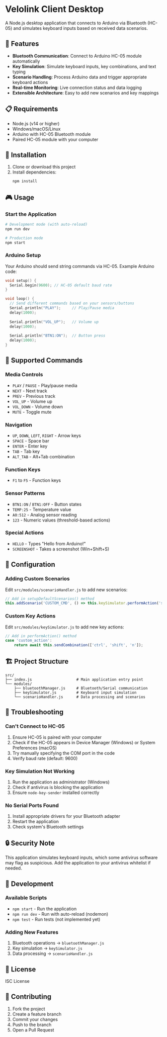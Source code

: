 # Velolink Client Desktop

A Node.js desktop application that connects to Arduino via Bluetooth (HC-05) and simulates keyboard inputs based on received data scenarios.

## 🚀 Features

- **Bluetooth Communication**: Connect to Arduino HC-05 module automatically
- **Key Simulation**: Simulate keyboard inputs, key combinations, and text typing
- **Scenario Handling**: Process Arduino data and trigger appropriate keyboard actions
- **Real-time Monitoring**: Live connection status and data logging
- **Extensible Architecture**: Easy to add new scenarios and key mappings

## 📋 Requirements

- Node.js (v14 or higher)
- Windows/macOS/Linux
- Arduino with HC-05 Bluetooth module
- Paired HC-05 module with your computer

## 🔧 Installation

1. Clone or download this project
2. Install dependencies:
   ```bash
   npm install
   ```

## 🎮 Usage

### Start the Application
```bash
# Development mode (with auto-reload)
npm run dev

# Production mode
npm start
```

### Arduino Setup
Your Arduino should send string commands via HC-05. Example Arduino code:

```cpp
void setup() {
  Serial.begin(9600); // HC-05 default baud rate
}

void loop() {
  // Send different commands based on your sensors/buttons
  Serial.println("PLAY");     // Play/Pause media
  delay(1000);
  
  Serial.println("VOL_UP");   // Volume up
  delay(1000);
  
  Serial.println("BTN1:ON");  // Button press
  delay(1000);
}
```

## 📡 Supported Commands

### Media Controls
- `PLAY` / `PAUSE` - Play/pause media
- `NEXT` - Next track
- `PREV` - Previous track
- `VOL_UP` - Volume up
- `VOL_DOWN` - Volume down
- `MUTE` - Toggle mute

### Navigation
- `UP`, `DOWN`, `LEFT`, `RIGHT` - Arrow keys
- `SPACE` - Space bar
- `ENTER` - Enter key
- `TAB` - Tab key
- `ALT_TAB` - Alt+Tab combination

### Function Keys
- `F1` to `F5` - Function keys

### Sensor Patterns
- `BTN1:ON` / `BTN1:OFF` - Button states
- `TEMP:25` - Temperature value
- `A0:512` - Analog sensor reading
- `123` - Numeric values (threshold-based actions)

### Special Actions
- `HELLO` - Types "Hello from Arduino!"
- `SCREENSHOT` - Takes a screenshot (Win+Shift+S)

## 🔧 Configuration

### Adding Custom Scenarios
Edit `src/modules/scenarioHandler.js` to add new scenarios:

```javascript
// Add in setupDefaultScenarios() method
this.addScenario('CUSTOM_CMD', () => this.keySimulator.performAction('space'));
```

### Custom Key Actions
Edit `src/modules/keySimulator.js` to add new key actions:

```javascript
// Add in performAction() method
case 'custom_action':
    return await this.sendCombination(['ctrl', 'shift', 'n']);
```

## 🏗️ Project Structure

```
src/
├── index.js                    # Main application entry point
└── modules/
    ├── bluetoothManager.js     # Bluetooth/Serial communication
    ├── keySimulator.js         # Keyboard input simulation
    └── scenarioHandler.js      # Data processing and scenarios
```

## 🐛 Troubleshooting

### Can't Connect to HC-05
1. Ensure HC-05 is paired with your computer
2. Check if the HC-05 appears in Device Manager (Windows) or System Preferences (macOS)
3. Try manually specifying the COM port in the code
4. Verify baud rate (default: 9600)

### Key Simulation Not Working
1. Run the application as administrator (Windows)
2. Check if antivirus is blocking the application
3. Ensure `node-key-sender` installed correctly

### No Serial Ports Found
1. Install appropriate drivers for your Bluetooth adapter
2. Restart the application
3. Check system's Bluetooth settings

## 🔒 Security Note

This application simulates keyboard inputs, which some antivirus software may flag as suspicious. Add the application to your antivirus whitelist if needed.

## 📝 Development

### Available Scripts
- `npm start` - Run the application
- `npm run dev` - Run with auto-reload (nodemon)
- `npm test` - Run tests (not implemented yet)

### Adding New Features
1. Bluetooth operations → `bluetoothManager.js`
2. Key simulation → `keySimulator.js`
3. Data processing → `scenarioHandler.js`

## 📄 License

ISC License

## 🤝 Contributing

1. Fork the project
2. Create a feature branch
3. Commit your changes
4. Push to the branch
5. Open a Pull Request
